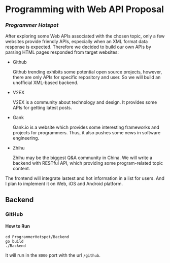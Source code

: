 # Programming with Web API Proposal

### *Programmer Hotspot*

After exploring some Web APIs associated with the chosen topic, only a few websites provide friendly APIs, especially when an XML format data response is expected. Therefore we decided to build our own APIs by parsing HTML pages responded from target websites:

- Github

  Github trending exhibits some potential open source projects, however, there are only APIs for specific repository and user. So we will build an unofficial XML-based backend.
- V2EX

  V2EX is a community about technology and design. It provides some APIs for getting latest posts.
- Gank

  Gank.io is a website which provides some interesting frameworks and projects for programmers. Thus, it also pushes some news in software engineering.
- Zhihu

  Zhihu may be the biggest Q&A community in China. We will write a backend with RESTful API, which providing some program-related topic content.

The frontend will integrate lastest and hot information in a list for users. And I plan to implement it on  Web, iOS and Android platform.



## Backend

### GitHub

#### How to Run

```shell
cd ProgrammerHotspot/Backend
go build
./Backend
```

It will run in the ``8000`` port with the url  ``/github``.